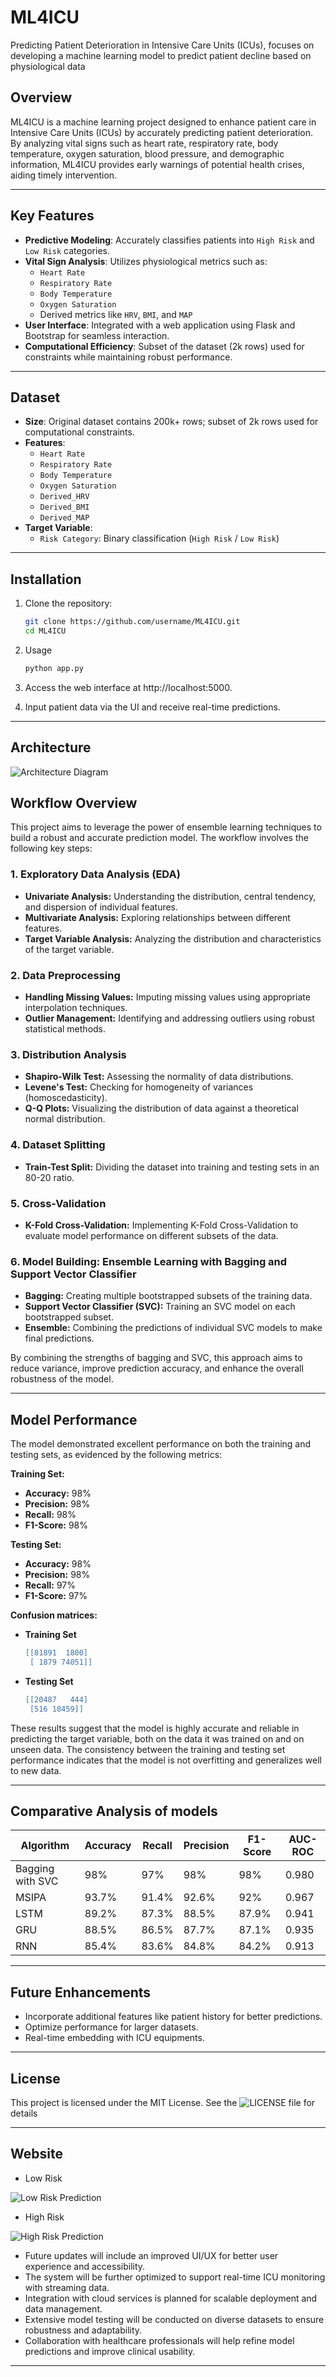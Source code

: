 # ML4ICU
Predicting Patient Deterioration in Intensive Care Units (ICUs), focuses on developing a machine learning model to predict patient decline based on physiological data


## **Overview**
ML4ICU is a machine learning project designed to enhance patient care in Intensive Care Units (ICUs) by accurately predicting patient deterioration.  
By analyzing vital signs such as heart rate, respiratory rate, body temperature, oxygen saturation, blood pressure, and demographic information, ML4ICU provides early warnings of potential health crises, aiding timely intervention.

---

## **Key Features**
- **Predictive Modeling**: Accurately classifies patients into `High Risk` and `Low Risk` categories.
- **Vital Sign Analysis**: Utilizes physiological metrics such as:
  - `Heart Rate`
  - `Respiratory Rate`
  - `Body Temperature`
  - `Oxygen Saturation`
  - Derived metrics like `HRV`, `BMI`, and `MAP`
- **User Interface**: Integrated with a web application using Flask and Bootstrap for seamless interaction.
- **Computational Efficiency**: Subset of the dataset (2k rows) used for constraints while maintaining robust performance.

---

## **Dataset**
- **Size**: Original dataset contains 200k+ rows; subset of 2k rows used for computational constraints.
- **Features**:  
  - `Heart Rate`  
  - `Respiratory Rate`  
  - `Body Temperature`  
  - `Oxygen Saturation`  
  - `Derived_HRV`  
  - `Derived_BMI`  
  - `Derived_MAP`
- **Target Variable**:  
  - `Risk Category`: Binary classification (`High Risk` / `Low Risk`)

---





## **Installation**
1. Clone the repository:
   ```bash
   git clone https://github.com/username/ML4ICU.git
   cd ML4ICU
   ```

2. Usage
   ```python
   python app.py

   ```
3. Access the web interface at http://localhost:5000.
   
4. Input patient data via the UI and receive real-time predictions.

---
   
## **Architecture**

![Architecture Diagram](/ML4ICUArchitecture.jpg "System Architecture")


## Workflow Overview

This project aims to leverage the power of ensemble learning techniques to build a robust and accurate prediction model. The workflow involves the following key steps:

### 1. Exploratory Data Analysis (EDA)
* **Univariate Analysis:** Understanding the distribution, central tendency, and dispersion of individual features.
* **Multivariate Analysis:** Exploring relationships between different features.
* **Target Variable Analysis:** Analyzing the distribution and characteristics of the target variable.

### 2. Data Preprocessing
* **Handling Missing Values:** Imputing missing values using appropriate interpolation techniques.
* **Outlier Management:** Identifying and addressing outliers using robust statistical methods.

### 3. Distribution Analysis
* **Shapiro-Wilk Test:** Assessing the normality of data distributions.
* **Levene's Test:** Checking for homogeneity of variances (homoscedasticity).
* **Q-Q Plots:** Visualizing the distribution of data against a theoretical normal distribution.

### 4. Dataset Splitting
* **Train-Test Split:** Dividing the dataset into training and testing sets in an 80-20 ratio.

### 5. Cross-Validation
* **K-Fold Cross-Validation:** Implementing K-Fold Cross-Validation to evaluate model performance on different subsets of the data.

### 6. Model Building: Ensemble Learning with Bagging and Support Vector Classifier
* **Bagging:** Creating multiple bootstrapped subsets of the training data.
* **Support Vector Classifier (SVC):** Training an SVC model on each bootstrapped subset.
* **Ensemble:** Combining the predictions of individual SVC models to make final predictions.

By combining the strengths of bagging and SVC, this approach aims to reduce variance, improve prediction accuracy, and enhance the overall robustness of the model.

---

## **Model Performance**

The model demonstrated excellent performance on both the training and testing sets, as evidenced by the following metrics:

**Training Set:**
* **Accuracy:** 98%
* **Precision:** 98%
* **Recall:** 98%
* **F1-Score:** 98%

**Testing Set:**
* **Accuracy:** 98%
* **Precision:** 98%
* **Recall:** 97%
* **F1-Score:** 97%

**Confusion matrices:**

* **Training Set**

  ```lua
  [[81891  1800]
   [ 1879 74051]]
  ```
* **Testing Set**
  ```lua
  [[20487   444]
   [516 18459]]
  ```
These results suggest that the model is highly accurate and reliable in predicting the target variable, both on the data it was trained on and on unseen data. The consistency between the training and testing set performance indicates that the model is not overfitting and generalizes well to new data.

---

## **Comparative Analysis of models**

| Algorithm | Accuracy | Recall | Precision | F1-Score | AUC-ROC |
|---|---|---|---|---|---|
| Bagging with SVC | 98% | 97% | 98% | 98% | 0.980 |
| MSIPA | 93.7% | 91.4% | 92.6% | 92% | 0.967 |
| LSTM | 89.2% | 87.3% | 88.5% | 87.9% | 0.941 |
| GRU | 88.5% | 86.5% | 87.7% | 87.1% | 0.935 |
| RNN | 85.4% | 83.6% | 84.8% | 84.2% | 0.913 |

---

## **Future Enhancements**

* Incorporate additional features like patient history for better predictions.
* Optimize performance for larger datasets.
* Real-time embedding with ICU equipments.

---

## **License**

This project is licensed under the MIT License. See the ![LICENSE](https://github.com/Sanjayponnambalam/ML4ICU/blob/main/LICENSE) file for details

---

## **Website**

* Low Risk

![Low Risk Prediction](https://github.com/Sanjayponnambalam/ML4ICU/blob/main/website/imgs/lowrisk.png)

* High Risk
  
![High Risk Prediction](https://github.com/Sanjayponnambalam/ML4ICU/blob/main/website/imgs/highrisk)

* Future updates will include an improved UI/UX for better user experience and accessibility.
* The system will be further optimized to support real-time ICU monitoring with streaming data.
* Integration with cloud services is planned for scalable deployment and data management.
* Extensive model testing will be conducted on diverse datasets to ensure robustness and adaptability.
* Collaboration with healthcare professionals will help refine model predictions and improve clinical usability.
---

